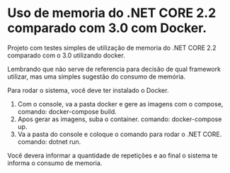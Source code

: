 # Uso de memoria do .NET CORE 2.2 comparado com 3.0 com Docker.

Projeto com testes simples de utilização de memoria do .NET CORE 2.2 comparado com o 3.0 utilizando docker. 

Lembrando que não serve de referencia para decisão de qual framework utilizar, mas uma simples sugestão do consumo de memória.

Para rodar o sistema, você deve ter instalado o Docker.

1. Com o console, va a pasta docker e gere as imagens com o compose, comando: docker-compose build.
2. Apos gerar as imagens, suba o container. comando: docker-compose up.
3. Va a pasta do console e coloque o comando para rodar o .NET CORE. comando: dotnet run.

Você devera informar a quantidade de repetições e ao final o sistema te informa o consumo de memoria. 
